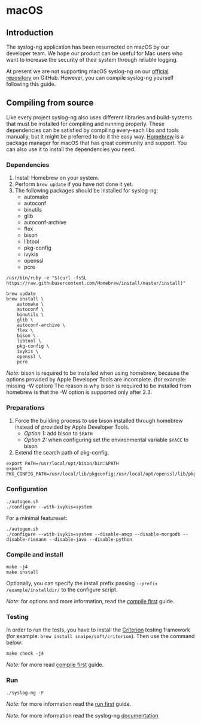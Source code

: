 # macOS

[ref:compile]: ../../chapters/chapter_2/README.md
[ref:run]: ../../chapters/chapter_2/README.md
[ref:docs]: http://www.balabit.com/sites/default/files/documents/syslog-ng-ose-latest-guides/en/syslog-ng-ose-guide-admin/html-single/index.html
[ref:homebrew]: http://brew.sh
[ref:criterion]: https://github.com/Snaipe/Criterion
[gh:ose-official]: http://www.github.com/balabit/syslog-ng

## Introduction

The syslog-ng application has been resurrected on macOS by our developer team.
We hope our product can be useful for Mac users who want to increase the security of their
system through reliable logging.

At present we are not supporting macOS syslog-ng on our [official repository][gh:ose-official] on GitHub.
However, you can compile syslog-ng yourself following this guide.

## Compiling from source
Like every project syslog-ng also uses different libraries and build-systems that must be installed
for compiling and running properly. These dependencies can be satisfied by compiling every-each libs and tools manually, but it might be preferred to do it the easy way. [Homebrew][ref:homebrew] is a package manager for macOS that has great community and support. You can also use it to install the dependencies you need.

### Dependencies
1. Install Homebrew on your system.
2. Perform `brew update` if you have not done it yet.
3. The following packages should be installed for syslog-ng:
    * automake
    * autoconf
    * binutils
    * glib
    * autoconf-archive
    * flex
    * bison
    * libtool
    * pkg-config
    * ivykis
    * openssl
    * pcre

```shell
/usr/bin/ruby -e "$(curl -fsSL https://raw.githubusercontent.com/Homebrew/install/master/install)"

brew update
brew install \
    automake \
    autoconf \
    binutils \
    glib \
    autoconf-archive \
    flex \
    bison \
    libtool \
    pkg-config \
    ivykis \
    openssl \
    pcre
```

*Note:* bison is required to be installed when using homebrew, because the options provided by Apple Developer Tools are incomplete. (for example: missing -W option) The reason is why bison is required to be installed from homebrew is that the -W option is supported only after 2.3.

### Preparations

1. Force the building process to use bison installed through homebrew instead of provided by Apple Developer Tools.
    * *Option 1:* add bison to `$PATH`
    * *Option 2:* when configuring set the environmental variable `$YACC` to bison
2. Extend the search path of pkg-config.

```shell
export PATH=/usr/local/opt/bison/bin:$PATH
export PKG_CONFIG_PATH=/usr/local/lib/pkgconfig:/usr/local/opt/openssl/lib/pkgconfig
```

### Configuration

```shell
./autogen.sh
./configure --with-ivykis=system
```

For a minimal featureset:
```shell
./autogen.sh
./configure --with-ivykis=system --disable-amqp --disable-mongodb --disable-riemann --disable-java --disable-python
```

### Compile and install

```shell
make -j4
make install
```

Optionally, you can specify the install prefix passing `--prefix /example/installdir/` to the configure script.

*Note:* for options and more information, read the [compile first][ref:compile] guide.

### Testing

In order to run the tests, you have to install the [Criterion][ref:criterion] testing framework (for example: `brew install snaipe/soft/criterion`). Then use the command below:

```shell
make check -j4
```

*Note:* for more read [compile first][ref:compile] guide.

### Run

```shell
./syslog-ng -F
```

*Note:* for more information read the [run first][ref:run] guide.

*Note:* for more information read the syslog-ng [documentation][ref:docs]


